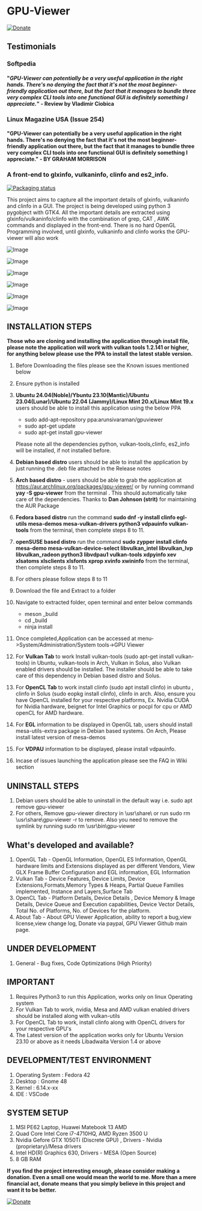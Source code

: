 ﻿# GPU-Viewer
[![Donate](https://user-images.githubusercontent.com/30646692/209199473-a51dbd6c-d7f2-4bfe-a392-0abf20cbc4ec.png)](https://www.paypal.com/donate/?hosted_button_id=7M3PMM78FBR4Q)

## Testimonials

### Softpedia

#### "_GPU-Viewer can potentially be a very useful application in the right hands. There's no denying the fact that it's not the most beginner-friendly application out there, but the fact that it manages to bundle three very complex CLI tools into one functional GUI is definitely something I appreciate._" - Review by Vladimir Ciobica


### Linux Magazine USA (Issue 254)

#### "GPU-Viewer can potentially be a very useful application in the right hands. There's no denying the fact that it's not the most beginner-friendly application out there, but the fact that it manages to bundle three very complex CLI tools into one functional GUI is definitely something I appreciate." - BY GRAHAM MORRISON

### A front-end to glxinfo, vulkaninfo, clinfo and es2_info.

[![Packaging status](https://repology.org/badge/vertical-allrepos/gpu-viewer.svg)](https://repology.org/project/gpu-viewer/versions)

This project aims to capture all the important details of glxinfo, vulkaninfo and clinfo in a GUI. The project is being developed using python 3 pygobject with GTK4. All the important details are extracted using glxinfo/vulkaninfo/clinfo with the combination of grep, CAT , AWK commands and displayed in the front-end. There is no hard OpenGL Programming involved, until glxinfo, vulkaninfo and clinfo works the GPU-viewer will also work

![Image](https://github.com/user-attachments/assets/591d9871-7689-4d42-a67e-219a084c9447)

![Image](https://github.com/user-attachments/assets/1ec150ec-dced-4f2d-93b4-cda4587706e3)

![Image](https://github.com/user-attachments/assets/2aae31b8-30ce-4c32-a709-f09068baf08d)

![Image](https://github.com/user-attachments/assets/03f3c4ff-767b-4b71-a212-28eb72003508)

![Image](https://github.com/user-attachments/assets/e5b5cfbf-cd04-46f8-8f4f-005d596c2f9f)

![Image](https://github.com/user-attachments/assets/55dc9395-7891-4190-bc04-44c936388b0b)


## INSTALLATION STEPS

**Those who are cloning and installing the application through install file, please note the application will work with vulkan tools 1.2.141 or higher, for anything below please use the PPA to install the latest stable version.**

1. Before Downloading the files please see the Known issues mentioned below
2. Ensure python is installed
3. **Ubuntu 24.04(Noble)/Ybuntu 23.10(Mantic)/Ubuntu 23.04(Lunar)/Ubuntu 22.04 (Jammy)/Linux Mint 20.x/Linux Mint 19.x** users should be able to install this application using the below PPA

    * sudo add-apt-repository ppa:arunsivaraman/gpuviewer
    * sudo apt-get update
    * sudo apt-get install gpu-viewer

    Please note all the dependencies python, vulkan-tools,clinfo, es2_info will be installed, if not installed before.

4. **Debian based distro** users should be able to install the application by just running the .deb file attached in the Release notes
5. **Arch based distro**  - users should be able to grab the application at https://aur.archlinux.org/packages/gpu-viewer/ or by running command **yay -S gpu-viewer** from the terminal . This should automatically take care of the dependencies. Thanks to **Dan Johnson (strit)** for maintaining the AUR Package
6. **Fedora based distro** run the command **sudo dnf -y install clinfo egl-utils mesa-demos mesa-vulkan-drivers python3 vdpauinfo vulkan-tools** from the terminal, then complete steps 8 to 11.
7. **openSUSE based distro** run the command **sudo zypper install clinfo mesa-demo mesa-vulkan-device-select libvulkan_intel libvulkan_lvp libvulkan_radeon python3 libvdpau1 vulkan-tools xdpyinfo xev xlsatoms xlsclients xlsfonts xprop xvinfo xwininfo** from the terminal, then complete steps 8 to 11.
8. For others please follow steps 8 to 11
9. Download the file  and Extract to a folder
10. Navigate to extracted folder, open terminal and enter below commands
    - meson _build
    - cd _build
    - ninja install
11. Once completed,Application can be accessed at menu->System/Administration/System tools->GPU Viewer
12. For **Vulkan Tab** to work Install vulkan-tools (sudo apt-get install vulkan-tools) in Ubuntu, vulkan-tools in Arch, Vulkan in Solus, also Vulkan enabled drivers should be installed.
The installer should be able to take care of this dependency in Debian based distro and Solus.
12. For **OpenCL Tab** to work install clinfo (sudo apt install clinfo) in ubuntu , clinfo in Solus (sudo eopkg install clinfo), clinfo in arch. Also, ensure you have OpenCL installed for your respective platforms, Ex. Nvidia CUDA for Nvidia hardware, beignet for Intel Graphics or pocpl for cpu or AMD openCL for AMD hardware.
13. For **EGL** information to be displayed in OpenGL tab, users should install mesa-utils-extra package in Debian based systems. On Arch, Please install latest version of mesa-demos
14. For **VDPAU** information to be displayed, please install vdpauinfo.
15. Incase of issues launching the application please see the FAQ in Wiki section

## UNINSTALL STEPS

1. Debian users should be able to uninstall in the default way i.e. sudo apt remove gpu-viewer
2. For others, Remove gpu-viewer directory in \usr\share\  or run sudo rm \usr\share\gpu-viewer -r to remove. Also you need to remove the symlink by running sudo rm \usr\bin\gpu-viewer

## What's developed and available?

1. OpenGL Tab - OpenGL Information, OpenGL ES Information, OpenGL hardware limits and Extensions displayed as per different Vendors, View GLX Frame Buffer Configuration and EGL information, EGL Information
2. Vulkan Tab - Device Features, Device Limits, Device Extensions,Formats,Memory Types & Heaps, Partial Queue Families implemented, Instance and Layers,Surface Tab
3. OpenCL Tab - Platform Details, Device Details , Device Memory & Image Details, Device Queue and Execution capabilities, Device Vector Details, Total No. of Platforms, No. of Devices for the platform.
4. About Tab - About GPU Viewer Application, ability to report a bug,view license,view change log, Donate via paypal, GPU Viewer Github main page.


## UNDER DEVELOPMENT

1. General - Bug fixes, Code Optimizations (High Priority)


## IMPORTANT

1. Requires Python3 to run this Application, works only on linux Operating system
2. For Vulkan Tab to work, nvidia, Mesa and AMD vulkan enabled drivers should be installed along with vulkan-utils
3. For OpenCL Tab to work, install clinfo along with OpenCL drivers for your respective GPU's
4. The Latest version of the application works only for Ubuntu Version 23.10 or above as it needs Libadwaita Version 1.4 or above


## DEVELOPMENT/TEST ENVIRONMENT

1. Operating System : Fedora 42
2. Desktop : Gnome 48
3. Kernel : 6.14.x-xx
4. IDE : VSCode


## SYSTEM SETUP

1. MSI PE62 Laptop, Huawei Matebook 13 AMD
2. Quad Core Intel Core i7-4710HQ, AMD Ryzen 3500 U
3. Nvidia Gefore GTX 1050Ti (Discrete GPU) , Drivers - Nvidia (proprietary)/Mesa drivers
4. Intel HD(R) Graphics 630, Drivers - MESA (Open Source)
5. 8 GB RAM

**If you find the project interesting enough, please consider making a donation. Even a small one would mean the world to me. More than a mere financial act, donate means that you simply believe in this project and want it to be better.**

[![Donate](https://user-images.githubusercontent.com/30646692/209199473-a51dbd6c-d7f2-4bfe-a392-0abf20cbc4ec.png)](https://www.paypal.com/donate/?hosted_button_id=7M3PMM78FBR4Q)
